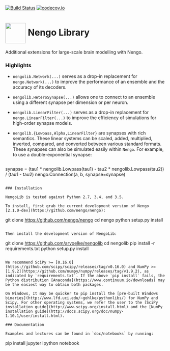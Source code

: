 [![Build Status](https://travis-ci.org/arvoelke/nengolib.svg?branch=master)](https://travis-ci.org/arvoelke/nengolib) [![codecov.io](https://codecov.io/github/arvoelke/nengolib/coverage.svg?branch=master)](https://codecov.io/github/arvoelke/nengolib?branch=master)

#  <img src="http://i.imgur.com/wSjRUi4.png" width="64" height="64" valign="middle" /> Nengo Library
Additional extensions for large-scale brain modelling with Nengo.

### Highlights
 - `nengolib.Network(...)` serves as a drop-in replacement for `nengo.Network(...)` to improve the performance of an ensemble and the accuracy of its decoders.
 - `nengolib.HeteroSynapse(...)` allows one to connect to an ensemble using a different synapse per dimension or per neuron.
 - `nengolib.LinearFilter(...)` serves as a drop-in replacement for `nengo.LinearFilter(...)` to improve the efficiency of simulations for high-order synapse models.
 - `nengolib.{Lowpass,Alpha,LinearFilter}` are synapses with rich semantics. These linear systems can be scaled, added, multiplied, inverted, compared, and converted between various standard formats. These synapses can also be simulated easily within `Nengo`. For example, to use a double-exponential synapse:

    ```
synapse = (tau1 * nengolib.Lowpass(tau1) - tau2 * nengolib.Lowpass(tau2)) / (tau1 - tau2)
nengo.Connection(a, b, synapse=synapse)
```

### Installation

NengoLib is tested against Python 2.7, 3.4, and 3.5.

To install, first grab the current development version of Nengo [2.1.0-dev](https://github.com/nengo/nengo):
```
git clone https://github.com/nengo/nengo
cd nengo
python setup.py install
```

Then install the development version of NengoLib:
```
git clone https://github.com/arvoelke/nengolib
cd nengolib
pip install -r requirements.txt
python setup.py install
```

We recommend SciPy >= [0.16.0](https://github.com/scipy/scipy/releases/tag/v0.16.0) and NumPy >= [1.9.2](https://github.com/numpy/numpy/releases/tag/v1.9.2), as indicated by `requirements.txt`. If the above `pip install` fails, the Python distribution [Anaconda](https://www.continuum.io/downloads) may be the easiest way to obtain both packages.

On Windows, It may be quicker to pip install the [pre-built Windows binaries](http://www.lfd.uci.edu/~gohlke/pythonlibs/) for NumPy and Scipy. For other operating systems, we refer the user to the [SciPy installation guide](http://www.scipy.org/install.html) and the [NumPy installation guide](http://docs.scipy.org/doc/numpy-1.10.1/user/install.html).

### Documentation

Examples and lectures can be found in `doc/notebooks` by running:
```
pip install jupyter
ipython notebook
```

